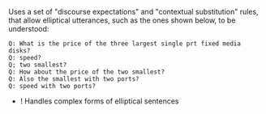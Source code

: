 Uses a set of "discourse expectations" and "contextual substitution" rules, that allow elliptical utterances, such as the ones shown below, to be understood:

~~~
Q: What is the price of the three largest single prt fixed media disks?
Q: speed?
Q; two smallest?
Q: How about the price of the two smallest?
Q: Also the smallest with two ports?
Q: speed with two ports? 
~~~

+ ! Handles complex forms of elliptical sentences